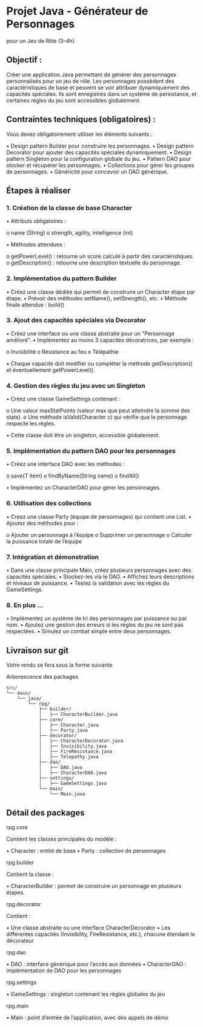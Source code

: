# Projet Java - Générateur de Personnages
pour un Jeu de Rôle (3–4h)

## Objectif :

Créer une application Java permettant de générer des personnages personnalisés pour un jeu de rôle. Les
personnages possèdent des caractéristiques de base et peuvent se voir attribuer dynamiquement des capacités
spéciales. Ils sont enregistrés dans un système de persistance, et certaines règles du jeu sont accessibles
globalement.

## Contraintes techniques (obligatoires) :

Vous devez obligatoirement utiliser les éléments suivants :

• Design pattern Builder pour construire les personnages.
• Design pattern Decorator pour ajouter des capacités spéciales dynamiquement.
• Design pattern Singleton pour la configuration globale du jeu.
• Pattern DAO pour stocker et récupérer les personnages.
• Collections pour gérer les groupes de personnages.
• Généricité pour concevoir un DAO générique.

## Étapes à réaliser

### 1. Création de la classe de base Character

• Attributs obligatoires :

o name (String)
o strength, agility, intelligence (int)

• Méthodes attendues :

o getPowerLevel() : retourne un score calculé à partir des caractéristiques.
o getDescription() : retourne une description textuelle du personnage.

### 2. Implémentation du pattern Builder

• Créez une classe dédiée qui permet de construire un Character étape par étape.
• Prévoir des méthodes setName(), setStrength(), etc.
• Méthode finale attendue : build()

### 3. Ajout des capacités spéciales via Decorator

• Créez une interface ou une classe abstraite pour un "Personnage amélioré".
• Implémentez au moins 3 capacités décoratrices, par exemple :

o Invisibilité
o Résistance au feu
o Télépathie

• Chaque capacité doit modifier ou compléter la méthode getDescription() et éventuellement
getPowerLevel().

### 4. Gestion des règles du jeu avec un Singleton

• Créez une classe GameSettings contenant :

o Une valeur maxStatPoints (valeur max que peut atteindre la somme des stats).
o Une méthode isValid(Character c) qui vérifie que le personnage respecte les règles.

• Cette classe doit être un singleton, accessible globalement.

### 5. Implémentation du pattern DAO pour les personnages

• Créez une interface DAO<T> avec les méthodes :

o save(T item)
o findByName(String name)
o findAll()

• Implémentez un CharacterDAO pour gérer les personnages.

### 6. Utilisation des collections

• Créez une classe Party (équipe de personnages) qui contient une List<Character>.
• Ajoutez des méthodes pour :

o Ajouter un personnage à l’équipe
o Supprimer un personnage
o Calculer la puissance totale de l’équipe

### 7. Intégration et démonstration

• Dans une classe principale Main, créez plusieurs personnages avec des capacités spéciales.
• Stockez-les via le DAO.
• Affichez leurs descriptions et niveaux de puissance.
• Testez la validation avec les règles du GameSettings.

### 8. En plus …

• Implémentez un système de tri des personnages par puissance ou par nom.
• Ajoutez une gestion des erreurs si les règles du jeu ne sont pas respectées.
• Simulez un combat simple entre deux personnages.

## Livraison sur git

Votre rendu se fera sous la forme suivante

Arborescence des packages

```
src/
└── main/
	└── java/
		└── rpg/
			├── builder/
			│   ├── CharacterBuilder.java
			├── core/
			│   ├── Character.java
			│   ├── Party.java
			├── decorator/
			│   ├── CharacterDecorator.java
			│   ├── Invisibility.java
			│   ├── FireResistance.java
			│   ├── Telepathy.java
			├── dao/
			│   ├── DAO.java
			│   ├── CharacterDAO.java
			├── settings/
			│   ├── GameSettings.java
			└── main/
				└── Main.java
```

## Détail des packages

rpg.core

Contient les classes principales du modèle :

• Character : entité de base
• Party : collection de personnages

rpg.builder

Contient la classe :

• CharacterBuilder : permet de construire un personnage en plusieurs étapes.

rpg.decorator

Contient :

• Une classe abstraite ou une interface CharacterDecorator
• Les différentes capacités (Invisibility, FireResistance, etc.), chacune étendant le décorateur

rpg.dao

• DAO<T> : interface générique pour l’accès aux données
• CharacterDAO : implémentation de DAO pour les personnages

rpg.settings

• GameSettings : singleton contenant les règles globales du jeu

rpg.main

• Main : point d’entrée de l’application, avec des appels de démo